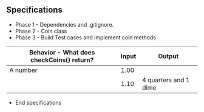 ## Specifications
* Phase 1 - Dependencies and .gitignore.
* Phase 2 - Coin class
* Phase 3 - Build Test cases and implement coin methods

| Behavior - What does checkCoins() return? | Input    | Output     |
|---------------------------------------------------|----------|------------|
| A number                                  | 1.00 |  | 4 quarters|
|                                           | 1.10| 4 quarters and 1 dime|


* End specifications
